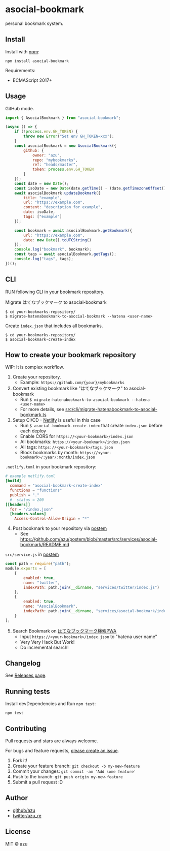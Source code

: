 # asocial-bookmark

personal bookmark system.

## Install

Install with [npm](https://www.npmjs.com/):

    npm install asocial-bookmark

Requirements:

- ECMAScript 2017+

## Usage

GitHub mode.

```js
import { AsocialBookmark } from "asocial-bookmark";

(async () => {
    if (!process.env.GH_TOKEN) {
        throw new Error("Set env GH_TOKEN=xxx");
    }
    const asocialBookmark = new AsocialBookmark({
        github: {
            owner: "azu",
            repo: "mybookmarks",
            ref: "heads/master",
            token: process.env.GH_TOKEN
        }
    });
    const date = new Date();
    const isoDate = new Date(date.getTime() - (date.getTimezoneOffset() * 60000)).toISOString();
    await asocialBookmark.updateBookmark({
        title: "example",
        url: "https://example.com",
        content: "description for example",
        date: isoDate,
        tags: ["example"]
    });

    const bookmark = await asocialBookmark.getBookmark({
        url: "https://example.com",
        date: new Date().toUTCString()
    });
    console.log("bookmark", bookmark);
    const tags = await asocialBookmark.getTags();
    console.log("tags", tags);
})();
```

## CLI

RUN following CLI in your bookmark repository.

Migrate はてなブックマーク to asocial-bookmark

    $ cd your-bookmarks-repository/
    $ migrate-hatenabookmark-to-asocial-bookmark --hatena <user-name>

Create `index.json` that includes all bookmarks.

    $ cd your-bookmarks-repository/
    $ asocial-bookmark-create-index


## How to create your bookmark repository

WIP: It is complex workflow.

1. Create your repository.
    - Example: `https://github.com/{your}/mybookmarks`
2. Convert existing bookmark like "はてなブックマーク" to asocial-bookmark
    - Run `$ migrate-hatenabookmark-to-asocial-bookmark --hatena <user-name>`
    - For more details, see [src/cli/migrate-hatenabookmark-to-asocial-bookmark.ts](src/cli/migrate-hatenabookmark-to-asocial-bookmark.ts)
3. Setup CI/CD - [Netlify](https://www.netlify.com/) is useful in this case
    - Run `$ asocial-bookmark-create-index` that create `index.json` before each deploy
    - Enable CORS for `https://<your-bookmark>/index.json`
    - All bookmarks: `https://<your-bookmark>/index.json`
    - All tags: `https://<your-bookmark>/tags.json`
    - Block bookmarks by month: `https://<your-bookmark>/:year/:month/index.json` 

`.netlify.toml` in your bookmark repository:
```toml
# example netlify.toml
[build]
  command = "asocial-bookmark-create-index"
  functions = "functions"
  publish = "."
  #  status = 200
[[headers]]
  for = "/index.json"
  [headers.values]
    Access-Control-Allow-Origin = "*"

```


4. Post bookmark to your repository via [postem](https://github.com/azu/postem)
    - See <https://github.com/azu/postem/blob/master/src/services/asocial-bookmark/README.md>


`src/service.js` in [postem](https://github.com/azu/postem)
```js
const path = require("path");
module.exports = [
    {
        enabled: true,
        name: "twitter",
        indexPath: path.join(__dirname, "services/twitter/index.js")
    },
    {
        enabled: true,
        name: "AsocialBookmark",
        indexPath: path.join(__dirname, "services/asocial-bookmark/index.js")
    }
];
```

5. Search Bookmark on [はてなブックマーク検索PWA](https://hatebupwa.netlify.com/)
    - Input `https://<your-bookmark>/index.json` to "hatena user name" 
    - Very Very Hack But Work!
    - Do incremental search! 


## Changelog

See [Releases page](https://github.com/azu/asocial-bookmark/releases).

## Running tests

Install devDependencies and Run `npm test`:

    npm test

## Contributing

Pull requests and stars are always welcome.

For bugs and feature requests, [please create an issue](https://github.com/azu/asocial-bookmark/issues).

1. Fork it!
2. Create your feature branch: `git checkout -b my-new-feature`
3. Commit your changes: `git commit -am 'Add some feature'`
4. Push to the branch: `git push origin my-new-feature`
5. Submit a pull request :D

## Author

- [github/azu](https://github.com/azu)
- [twitter/azu_re](https://twitter.com/azu_re)

## License

MIT © azu
